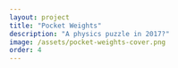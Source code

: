 ```yaml
---
layout: project
title: "Pocket Weights"
description: "A physics puzzle in 2017?"
image: /assets/pocket-weights-cover.png
order: 4
---
```

